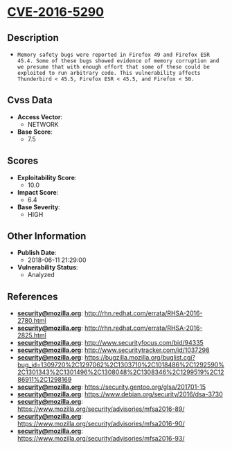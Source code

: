 
# [CVE-2016-5290](https://cve.mitre.org/cgi-bin/cvename.cgi?name=CVE-2016-5290)

## Description

- `Memory safety bugs were reported in Firefox 49 and Firefox ESR 45.4. Some of these bugs showed evidence of memory corruption and we presume that with enough effort that some of these could be exploited to run arbitrary code. This vulnerability affects Thunderbird < 45.5, Firefox ESR < 45.5, and Firefox < 50.`

## Cvss Data

- **Access Vector**:
  - NETWORK
- **Base Score**:
  - 7.5

## Scores

- **Exploitability Score**:
  - 10.0
- **Impact Score**:
  - 6.4
- **Base Severity**:
  - HIGH

## Other Information

- **Publish Date**:
  - 2018-06-11 21:29:00
- **Vulnerability Status**:
  - Analyzed

## References

- **security@mozilla.org**: http://rhn.redhat.com/errata/RHSA-2016-2780.html
- **security@mozilla.org**: http://rhn.redhat.com/errata/RHSA-2016-2825.html
- **security@mozilla.org**: http://www.securityfocus.com/bid/94335
- **security@mozilla.org**: http://www.securitytracker.com/id/1037298
- **security@mozilla.org**: https://bugzilla.mozilla.org/buglist.cgi?bug_id=1309720%2C1297062%2C1303710%2C1018486%2C1292590%2C1301343%2C1301496%2C1308048%2C1308346%2C1299519%2C1286911%2C1298169
- **security@mozilla.org**: https://security.gentoo.org/glsa/201701-15
- **security@mozilla.org**: https://www.debian.org/security/2016/dsa-3730
- **security@mozilla.org**: https://www.mozilla.org/security/advisories/mfsa2016-89/
- **security@mozilla.org**: https://www.mozilla.org/security/advisories/mfsa2016-90/
- **security@mozilla.org**: https://www.mozilla.org/security/advisories/mfsa2016-93/
